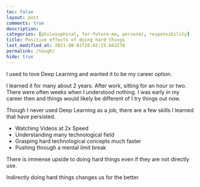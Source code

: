 ```yaml
---
toc: false
layout: post
comments: true
description:
categories: [philosophical, for-future-me, personal, responsibility]
title: Positive effects of doing hard things
last_modified_at: 2021-08-01T20:42:15.663278
permalink: /tough/
hide: true
---
```


I used to love Deep Learning and wanted it to be my career option.

I learned it for many about 2 years. After work, sitting for an hour or two. There were often weeks when I understood nothing. I was early in my career then and things would likely be different of I try things out now.

Though I never used Deep Learning as a job, there are a few skills I learned that have persisted.
- Watching Videos at 2x Speed
- Understanding many technological field
- Grasping hard technological concepts much faster
- Pushing through a mental limit break

There is immense upside to doing hard things even if they are not directly use.

Indirectly doing hard things changes us for the better.